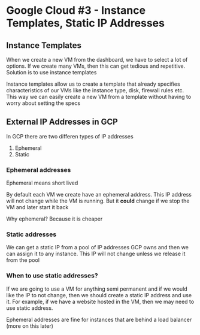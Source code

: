 # Google Cloud #3 - Instance Templates, Static IP Addresses

## Instance Templates

When we create a new VM from the dashboard, we have to select a lot of options. If we create many VMs,
then this can get tedious and repetitive. Solution is to use instance templates

Instance templates allow us to create a template that already specifies characteristics of our VMs
like the instance type, disk, firewall rules etc. This way we can easily create a new VM from a template
without having to worry about setting the specs

## External IP Addresses in GCP

In GCP there are two differen types of IP addresses
1. Ephemeral
2. Static

### Ephemeral addresses

Ephemeral means short lived

By default each VM we create have an ephemeral address. This IP address will not change while the VM is running.
But it **could** change if we stop the VM and later start it back

Why ephemeral? Because it is cheaper

### Static addresses

We can get a static IP from a pool of IP addresses GCP owns and then we can assign it to any instance.
This IP will not change unless we release it from the pool

### When to use static addresses?

If we are going to use a VM for anything semi permanent and if we would like the IP to not change, then we should
create a static IP address and use it. For example, if we have a website hosted in the VM, then we may need to use static
address.

Ephemeral addresses are fine for instances that are behind a load balancer (more on this later)